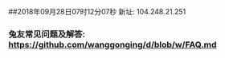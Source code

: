 ##2018年09月28日07时12分07秒 新址: 104.248.21.251
### 兔友常见问题及解答: https://github.com/wanggonging/d/blob/w/FAQ.md
